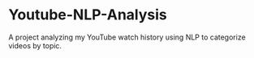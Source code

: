 # Youtube-NLP-Analysis
A project analyzing my YouTube watch history using NLP to categorize videos by topic.
